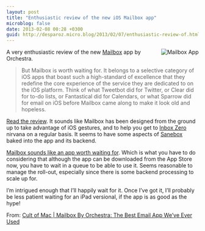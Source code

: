 ```yaml
---
layout: post
title: "Enthusiastic review of the new iOS Mailbox app"
microblog: false
date: 2013-02-08 00:28 +0300
guid: http://desparoz.micro.blog/2013/02/07/enthusiastic-review-of.html
---
```

<p><a href="http://static.squarespace.com/static/50125136c4aa13a9a2853087/51552f40e4b0868e8c0e37e6/51552f7ce4b0868e8c0e3dad/1364537212412/#img"><img id="mbl" src="http://desparoz.me/uploads/2017/1d0e5d3c58.jpg" alt="Mailbox App" align="right" /></a>A very enthusiastic review of the new <a href="http://static.squarespace.com/static/50125136c4aa13a9a2853087/51552f40e4b0868e8c0e37e6/51552f7ce4b0868e8c0e3dad/1364537212412/#img">Mailbox</a> app by Orchestra.</p>
<blockquote>
<p>But Mailbox is worth waiting for. It belongs to a selective category of iOS apps that boast such a high-standard of excellence that they redefine the core experience of the service they are dedicated to on the iOS platform. Think of what Tweetbot did for Twitter, or Clear did for to-do lists, or Fantastical did for Calendars, or what Sparrow did for email on iOS before Mailbox came along to make it look old and hopeless.</p>
</blockquote>
<p><a href="http://www.cultofmac.com/214723/mailbox-by-orchestra-the-best-email-app-weve-ever-used-review/">Read the review</a>. It sounds like Mailbox has been designed from the ground up to take advantage of iOS gestures, and to help you get to <a href="http://djp.me/iz/">Inbox Zero</a> nirvana on a regular basis. It seems to have some aspects of <a href="http://static.squarespace.com/static/50125136c4aa13a9a2853087/51552f40e4b0868e8c0e37e6/51552f7ce4b0868e8c0e3dad/1364537212412/#img">Sanebox</a> baked into the app and its backend.</p>
<p><a href="http://static.squarespace.com/static/50125136c4aa13a9a2853087/51552f40e4b0868e8c0e37e6/51552f7ce4b0868e8c0e3dad/1364537212412/#img">Mailbox sounds like an app worth waiting for</a>. Which is what you have to do considering that although the app can be downloaded from the App Store now, you have to wait in a queue to be able to use it. Seems reasonable to manage the roll-out, especially since there is some backend processing to scale up for.</p>
<p>I’m intrigued enough that I’ll happily wait for it. Once I’ve got it, I’ll probably be less patient waiting for an iPad versional, if the app is as good as the hype!</p>
<p>From: <a href="http://www.cultofmac.com/214723/mailbox-by-orchestra-the-best-email-app-weve-ever-used-review/">Cult of Mac | Mailbox By Orchestra: The Best Email App We’ve Ever Used</a></p>
